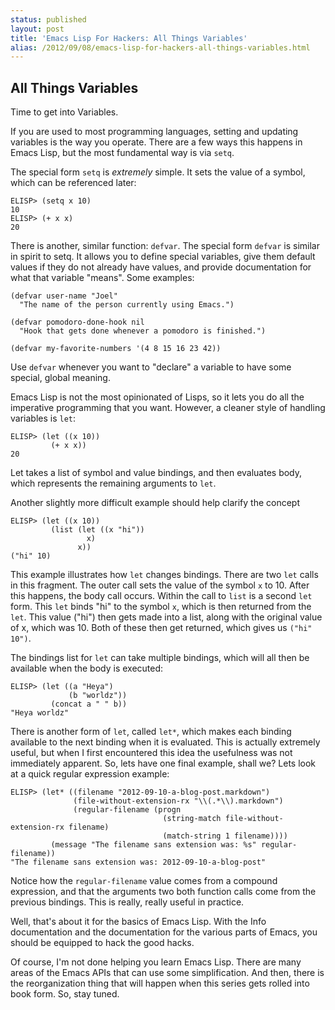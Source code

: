 ```yaml
---
status: published
layout: post
title: 'Emacs Lisp For Hackers: All Things Variables'
alias: /2012/09/08/emacs-lisp-for-hackers-all-things-variables.html
---
```


## All Things Variables ##



Time to get into Variables. 

If you are used to most programming languages, setting and updating
variables is the way you operate. There are a few ways this happens in
Emacs Lisp, but the most fundamental way is via `setq`. 

The special form `setq` is *extremely* simple. It sets the value of a
symbol, which can be referenced later: 

    ELISP> (setq x 10)
    10
    ELISP> (+ x x)
    20
    

There is another, similar function: `defvar`. 
The special form `defvar` is similar in spirit to setq.
It allows you to define special variables, give them default values if
they do not already have values, and provide documentation for what
that variable "means". Some examples: 

    (defvar user-name "Joel" 
      "The name of the person currently using Emacs.")
      
    (defvar pomodoro-done-hook nil
      "Hook that gets done whenever a pomodoro is finished.")

    (defvar my-favorite-numbers '(4 8 15 16 23 42))



Use `defvar` whenever you want to "declare" a variable to have some
special, global meaning. 



Emacs Lisp is not the most opinionated of Lisps, so it lets you do all
the imperative programming that you want. However, a cleaner style of
handling variables is `let`:

    ELISP> (let ((x 10))
             (+ x x))
    20

Let takes a list of symbol and value bindings, and then evaluates
body, which represents the remaining arguments to `let`.


Another slightly more difficult example should help clarify the concept

    ELISP> (let ((x 10))
             (list (let ((x "hi"))
                     x)
                   x))
    ("hi" 10)

This example illustrates how `let` changes bindings. There are two
`let` calls in this fragment. The outer call sets the value of the
symbol `x` to 10. After this happens, the body call occurs. Within the
call to `list` is a second `let` form. This `let` binds "hi" to the
symbol `x`, which is then returned from the `let`. This value ("hi")
then gets made into a list, along with the original value of x, which
was 10. Both of these then get returned, which gives us `("hi" 10")`. 

The bindings list for `let` can take multiple bindings, which will all
then be available when the body is executed: 

    ELISP> (let ((a "Heya")
                 (b "worldz"))
             (concat a " " b))
    "Heya worldz"
    

There is another form of `let`, called `let*`, which makes each
binding available to 
the next binding when it is evaluated. This is actually extremely
useful, but when I first encountered this idea the usefulness was not
immediately apparent. So, lets have one final example, shall we?
Lets look at a quick regular expression example: 

    ELISP> (let* ((filename "2012-09-10-a-blog-post.markdown")
                  (file-without-extension-rx "\\(.*\\).markdown")
                  (regular-filename (progn
                                      (string-match file-without-extension-rx filename)
                                      (match-string 1 filename))))
             (message "The filename sans extension was: %s" regular-filename))
    "The filename sans extension was: 2012-09-10-a-blog-post"

Notice how the `regular-filename` value comes from a compound
expression, and that the arguments two both function calls come from
the previous bindings. This is really, really useful in practice. 





Well, that's about it for the basics of Emacs Lisp. With the Info
documentation and the documentation for the various parts of Emacs,
you should be equipped to hack the good hacks.  

Of course, I'm not done helping you learn Emacs Lisp. There are many areas of the Emacs
APIs that can use some simplification. And then, there is the
reorganization thing that will happen when this series
gets rolled into book form. So, stay tuned. 
